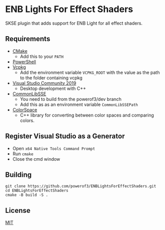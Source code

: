 # ENB Lights For Effect Shaders

SKSE plugin that adds support for ENB Light for all effect shaders.

## Requirements
* [CMake](https://cmake.org/)
	* Add this to your `PATH`
* [PowerShell](https://github.com/PowerShell/PowerShell/releases/latest)
* [Vcpkg](https://github.com/microsoft/vcpkg)
	* Add the environment variable `VCPKG_ROOT` with the value as the path to the folder containing vcpkg
* [Visual Studio Community 2019](https://visualstudio.microsoft.com/)
	* Desktop development with C++
* [CommonLibSSE](https://github.com/powerof3/CommonLibSSE/tree/dev)
	* You need to build from the powerof3/dev branch
	* Add this as as an environment variable `CommonLibSSEPath`
* [ColorSpace](https://github.com/berendeanicolae/ColorSpace)
	* C++ library for converting between color spaces and comparing colors.

## Register Visual Studio as a Generator
* Open `x64 Native Tools Command Prompt`
* Run `cmake`
* Close the cmd window

## Building
```
git clone https://github.com/powerof3/ENBLightsForEffectShaders.git
cd ENBLightsForEffectShaders
cmake -B build -S .
```
## License
[MIT](LICENSE)
